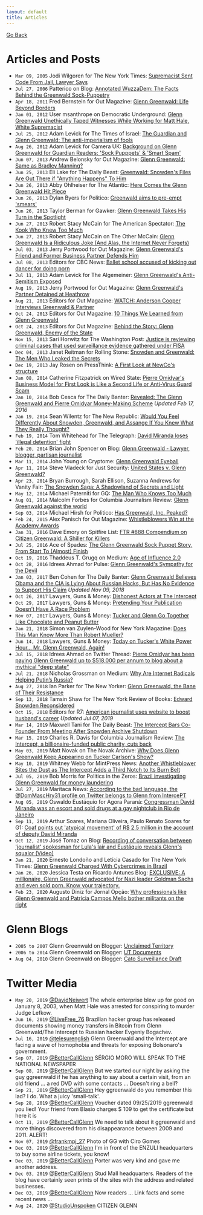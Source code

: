 ```yaml
---
layout: default
title: Articles
---
```


[Go Back](index.md)

# Articles and Posts

- ``Mar 09, 2005`` Jodi Wilgoren for The New York Times: [Supremacist Sent Code From Jail, Lawyer Says](https://www.nytimes.com/2005/03/09/us/supremacist-sent-code-from-jail-lawyer-says.html)
- ``Jul 27, 2006`` Patterico on Blog: [Annotated WuzzaDem: The Facts Behind the Greenwald Sock-Puppetry](http://patterico.com/2006/07/27/annotated-wuzzadem-the-facts-behind-the-greenwald-sock-puppetry/)
- ``Apr 18, 2011`` Fred Bernstein for Out Magazine: [Glenn Greenwald: Life Beyond Borders](https://www.out.com/news-commentary/2011/04/18/glenn-greenwald-life-beyond-borders)
- ``Jan 01, 2012`` User msanthrope on Democratic Underground: [Glenn Greenwald Unethically Taped Witnesses While Working for Matt Hale, White Supremacist](https://upload.democraticunderground.com/1002101211)
- ``Jul 25, 2012`` Adam Levick for The Times of Israel: [The Guardian and Glenn Greenwald: The anti-imperialism of fools](https://blogs.timesofisrael.com/the-guardian-and-glenn-greenwald-the-anti-imperialism-of-fools/)
- ``Aug 26, 2012`` Adam Levick for Camera UK: [Background on Glenn Greenwald for Guardian Readers: 'Sock Pupppets' & 'Smart Spam'](https://camera-uk.org/2012/08/26/background-on-glenn-greenwald-for-guardian-readers-sock-puppets-smart-spam/)
- ``Jun 07, 2013`` Andrew Belonsky for Out Magazine: [Glenn Greenwald: Same as Bradley Manning?](https://www.out.com/entertainment/popnography/2013/06/07/glenn-greenwald-whistleblower-bradley-manning)
- ``Jun 25, 2013`` Eli Lake for The Daily Beast: [Greenwald: Snowden's Files Are Out There if "Anything Happens" To Him](https://www.thedailybeast.com/greenwald-snowdens-files-are-out-there-if-anything-happens-to-him)
- ``Jun 26, 2013`` Abby Ohlheiser for The Atlantic: [Here Comes the Glenn Greenwald Hit Piece](https://www.theatlantic.com/national/archive/2013/06/here-comes-glenn-greenwald-hit-piece/313861/)
- ``Jun 26, 2013`` Dylan Byers for Politico: [Greenwald aims to pre-empt 'smears'](https://www.politico.com/blogs/media/2013/06/greenwald-aims-to-pre-empt-smears-167191)
- ``Jun 26, 2013`` Taylor Berman for Gawker: [Glenn Greenwald Takes His Turn in the Spotlight](https://gawker.com/glenn-greenwald-takes-his-turn-in-the-spotlight-593163038)
- ``Jun 27, 2013`` Robert Stacy McCain for The American Spectator: [The Kook Who Knew Too Much](https://spectator.org/55331_kook-who-knew-too-much/)
- ``Jun 27, 2013`` Robert Stacy McCain on The Other McCain: [Glenn Greenwald Is a Ridiculous Joke (And Alas, the Internet Never Forgets)](https://theothermccain.com/2013/06/27/glenn-greenwald-is-a-ridiculous-joke-and-alas-the-internet-never-forgets/)
- ``Jul 03, 2013`` Jerry Portwood for Out Magazine: [Glenn Greenwald's Friend and Former Business Partner Defends Him](https://www.out.com/entertainment/popnography/2013/07/03/glenn-greenwald-former-lover-porn-jake-jaxson-jason-buchtel)
- ``Jul 08, 2013`` Editors for CBC News: [Ballet school accused of kicking out dancer for doing porn](https://www.cbc.ca/news/canada/manitoba/ballet-school-accused-of-kicking-out-dancer-for-doing-porn-1.1329099)
- ``Jul 11, 2013`` Adam Levick for The Algemeiner: [Glenn Greenwald's Anti-Semitism Exposed](https://www.algemeiner.com/2013/07/11/glenn-greenwalds-anti-semitism-exposed/)
- ``Aug 19, 2013`` Jerry Portwood for Out Magazine: [Glenn Greenwald's Partner Detained at Heathrow](https://www.out.com/news-opinion/2013/08/19/glenn-greenwalds-partner-detained-heathrow)
- ``Aug 21, 2013`` Editors for Out Magazine: [WATCH: Anderson Cooper Interviews Greenwald & Partner](https://www.out.com/entertainment/popnography/2013/08/21/watch-anderson-cooper-interviews-glenn-greenwald-david-miranda)
- ``Oct 24, 2013`` Editors for Out Magazine: [10 Things We Learned from Glenn Greenwald](https://www.out.com/glenn-greenwald/2013/10/24/10-things-we-learned-glenn-greenwald)
- ``Oct 24, 2013`` Editors for Out Magazine: [Behind the Story: Glenn Greenwald, Enemy of the State](https://www.out.com/news-opinion/2013/10/24/behind-story-glenn-greenwald-enemy-state)
- ``Nov 15, 2013`` Sari Horwitz for The Washington Post: [Justice is reviewing criminal cases that used surveillance evidence gathered under FISA](https://www.washingtonpost.com/world/national-security/justice-reviewing-criminal-cases-that-used-evidence-gathered-under-fisa-act/2013/11/15/0aea6420-4e0d-11e3-9890-a1e0997fb0c0_story.html)
- ``Dec 04, 2013`` Janet Reitman for Rolling Stone: [Snowden and Greenwald: The Men Who Leaked the Secrets](https://www.rollingstone.com/culture/culture-news/snowden-and-greenwald-the-men-who-leaked-the-secrets-104970/?print=true)
- ``Dec 19, 2013`` Jay Rosen on PressThink: [A First Look at NewCo's structure](https://pressthink.org/2013/12/a-first-look-at-newcos-structure/)
- ``Jan 08, 2014`` Catherine Fitzpatrick on Wired State: [Pierre Omidyar's Business Model for First Look is Like a Second Life or Anti-Virus Guard Scam](https://3dblogger.typepad.com/wired_state/2014/01/pierre-omidyars-business-model-for-first-look-is-like-a-second-life-or-anti-virus-guard-scam.html)
- ``Jan 10, 2014`` Bob Cesca for The Daily Banter: [Revealed: The Glenn Greenwald and Pierre Omidyar Money-Making Scheme](https://thedailybanter.com/2014/01/revealed-the-glenn-greenwald-and-pierre-omidyar-money-making-scheme/) _Updated Feb 17, 2016_
- ``Jan 19, 2014`` Sean Wilentz for The New Republic: [Would You Feel Differently About Snowden, Greenwald, and Assange If You Knew What They Really Thought?](https://newrepublic.com/article/116253/edward-snowden-glenn-greenwald-julian-assange-what-they-believe)
- ``Feb 19, 2014`` Tom Whitehead for The Telegraph: [David Miranda loses 'illegal detention' fight](https://www.telegraph.co.uk/news/uknews/terrorism-in-the-uk/10648338/David-Miranda-loses-illegal-detention-fight.html)
- ``Feb 20, 2014`` Brian John Spencer on Blog: [Glenn Greenwald - Lawyer, blogger, partisan journalist](http://brianjohnspencer.blogspot.com/2014/02/glenn-greenwald-lawyer-blogger-partisan.html)
- ``Mar 11, 2014`` John Young on Cryptome: [Glenn Greenwald Eyeball](https://cryptome.org/2014-info/glenn-greenwald/glenn-greenwald.htm)
- ``Apr 11, 2014`` Steve Vladeck for Just Security: [United States v. Glenn Greenwald?](https://www.justsecurity.org/9299/united-states-v-glenn-greenwald/)
- ``Apr 23, 2014`` Bryan Burrough, Sarah Ellison, Suzanna Andrews for Vanity Fair: [The Snowden Saga: A Shadowland of Secrets and Light](https://www.vanityfair.com/news/politics/2014/05/edward-snowden-politics-interview)
- ``May 12, 2014`` Michael Paterniti for GQ: [The Man Who Knows Too Much](https://www.gq.com/story/glenn-greenwald-edward-snowden-no-place-to-hide)
- ``Aug 01, 2014`` Malcolm Forbes for Columbia Journalism Review: [Glenn Greenwald against the world](https://archives.cjr.org/critical_eye/glenn_greenwald_against_the_wo.php)
- ``Sep 03, 2014`` Michael Hirsh for Politico: [Has Greenwald, Inc. Peaked?](https://www.politico.com/magazine/story/2014/09/glenn-greenwald-inc-peaked-110576)
- ``Feb 24, 2015`` Alex Panisch for Out Magazine: [Whistleblowers Win at the Academy Awards](https://www.out.com/popnography/2015/2/24/why-whistleblowers-winning-academy-awards-matters)
- ``Jan 31, 2016`` Dave Emory on Spitfire List: [FTR #888 Compendium on Citizen Greenwald: A Shiller for Killers](http://spitfirelist.com/for-the-record/ftr-888-compendium-on-citizen-greenwald-a-shiller-for-killers/)
- ``Jul 25, 2016`` Ace of Spades: [The Glenn Greenwald Sock Puppet Story, From Start To (Almost) Finish](http://ace.mu.nu/archives/187585.php)
- ``Oct 19, 2016`` Thaddeus T. Grugq on Medium: [Age of Influence 2.0](https://medium.com/@thegrugq/agent-of-influence-2-0-e1f20bed4aec)
- ``Oct 28, 2016`` Idrees Ahmad for Pulse: [Glenn Greenwald's Sympathy for the Devil](https://pulsemedia.org/2016/10/28/sympathy-for-the-devil-exorcising-greenwald-and-assad/)
- ``Jan 03, 2017`` Ben Cohen for The Daily Banter: [Glenn Greenwald Believes Obama and the CIA is Lying About Russian Hacks, But Has No Evidence to Support His Claim](https://thedailybanter.com/2017/01/03/glenn-greenwald-obama-russian-hacks/) _Updated Nov 09, 2018_
- ``Oct 26, 2017`` Lawyers, Guns & Money: [Dishonest Actors at The Intercept](https://www.lawyersgunsmoneyblog.com/2017/10/dishonest-actors-intercept)
- ``Oct 29, 2017`` Lawyers, Guns & Money: [Pretending Your Publication Doesn’t Have A Race Problem](https://www.lawyersgunsmoneyblog.com/2017/10/intercept-the-root-fight)
- ``Nov 07, 2017`` Lawyers, Guns & Money: [Tucker and Glenn Go Together Like Chocolate and Peanut Butter](https://www.lawyersgunsmoneyblog.com/2017/11/tucker-glenn-go-together-like-chocolate-peanut-butter)
- ``Jan 21, 2018`` Simon van Zuylen-Wood for New York Magazine: [Does This Man Know More Than Robert Mueller?](https://nymag.com/intelligencer/2018/01/glenn-greenwald-russia-investigation.html)
- ``Jun 14, 2018`` Lawyers, Guns & Money: [Today on Tucker's White Power Hour… Mr. Glenn Greenwald, Again!](https://www.lawyersgunsmoneyblog.com/2018/06/today-tuckers-white-power-hour-mr-glenn-greenwald)
- ``Jul 15, 2018`` Idrees Ahmad on Twitter Thread: [Pierre Omidyar has been paying Glenn Greenwald up to $518,000 per annum to blog about a mythical "deep state"](https://threadreaderapp.com/thread/1018533571689099265.html)
- ``Jul 21, 2018`` Nicholas Grossman on Medium: [Why Are Internet Radicals Helping Putin’s Russia?](https://arcdigital.media/why-are-internet-radicals-helping-putins-russia-6ff2978b172e)
- ``Aug 27, 2018`` Ian Parker for The New Yorker: [Glenn Greenwald, the Bane of Their Resistance](https://www.newyorker.com/magazine/2018/09/03/glenn-greenwald-the-bane-of-their-resistance)
- ``Sep 13, 2018`` Tamsin Shaw for The New York Review of Books: [Edward Snowden Reconsidered](https://www.nybooks.com/daily/2018/09/13/edward-snowden-reconsidered/)
- ``Oct 15, 2018`` Editors for R7: [American journalist uses website to boost husband's career](https://noticias.r7.com/eleicoes-2018/jornalista-americano-usa-site-para-alavancar-carreira-do-marido-09072019) _Updated Jul 07, 2019_
- ``Mar 14, 2019`` Maxwell Tani for The Daily Beast: [The Intercept Bars Co-Founder From Meeting After Snowden Archive Shutdown](https://www.thedailybeast.com/laura-poitras-co-founder-of-the-intercept-barred-from-company-meeting-after-snowden-archive-shutdown)
- ``Mar 15, 2019`` Charles R. Davis for Columbia Journalism Review: [The Intercept, a billionaire-funded public charity, cuts back](https://www.cjr.org/business_of_news/layoffs-the-intercept.php)
- ``May 03, 2019`` Matt Novak on The Novak Archive: [Why Does Glenn Greenwald Keep Appearing on Tucker Carlson's Show?](https://www.novakarchive.com/foias/2019/4/20/why-does-glenn-greenwald-keep-going-on-tucker-carlsons-show)
- ``May 10, 2019`` Whitney Webb for MintPress News: [Another Whistleblower Bites the Dust as The Intercept Adds a Third Notch to Its Burn Belt](https://www.mintpressnews.com/daniel-hale-another-whistleblower-bites-the-dust-as-the-intercept-adds-a-third-notch-to-its-burn-belt/258386/)
- ``Jul 05, 2019`` Bob Morris for Politics in the Zeros: [Brazil investigating Glenn Greenwald for money laundering](https://polizeros.com/2019/07/05/brazil-investigating-glenn-greenwald-for-money-laundering/)
- ``Jul 27, 2019`` Maritaca News: [According to the bad language, the @DomMascHry31 profile on Twitter belongs to Glenn from IntercePT](https://maritaca-news.blogspot.com/2019/07/segundo-as-mas-linguas-o-perfil.html)
- ``Aug 05, 2019`` Oswaldo Eustáquio for Agora Paraná: [Congressman David Miranda was an escort and sold drugs at a gay nightclub in Rio de Janeiro](https://web.archive.org/web/20191210044025/http://www.agoraparana.com.br/noticia/deputado-david-miranda-era-garoto-de-programa-e-vendia-drogas-em-boate-gay-no-rio-de-janeiro)
- ``Sep 11, 2019`` Arthur Soares, Mariana Oliveira, Paulo Renato Soares for G1: [Coaf points out 'atypical movement' of R$ 2.5 million in the account of deputy David Miranda](https://g1.globo.com/rj/rio-de-janeiro/noticia/2019/09/11/coaf-aponta-movimentacao-atipica-de-r-25-milhoes-em-conta-do-deputado-federal-david-miranda.ghtml)
- ``Oct 12, 2019`` José Tomaz on Blog: [Recording of conversation between 'journalist' spokesman for Lula's lair and Eustáquio reveals Glenn's squalor (Video)](https://rota2014.blogspot.com/2019/10/gravacao-de-conversa-entre-jornalistas.html)
- ``Jan 21, 2020`` Ernesto Londoño and Letícia Casado for The New York Times: [Glenn Greenwald Charged With Cybercrimes in Brazil](https://www.nytimes.com/2020/01/21/world/americas/glenn-greenwald-brazil-cybercrimes.html)
- ``Jan 26, 2020`` Jessica Testa on Ricardo Antunes Blog: [EXCLUSIVE: A millionaire, Glenn Greenwald advocated for Nazi leader Goldman Sachs and even sold porn. Know your trajectory.](https://ricardoantunes.com.br/exclusivo-milionario-glenn-greenwald-advogou-para-lider-nazista-goldman-sachs-e-vendeu-ate-filme-porno-conheca-sua-trajetoria/)
- ``Feb 23, 2020`` Augusto Diniz for Jornal Opção: [Why professionals like Glenn Greenwald and Patrícia Campos Mello bother militants on the right](https://www.jornalopcao.com.br/colunas-e-blogs/conexao/por-que-profissionais-como-glenn-greenwald-e-patricia-campos-mello-incomodam-tanto-militantes-da-direita-237490/)

# Glenn Blogs

- ``2005 to 2007`` Glenn Greenwald on Blogger: [Unclaimed Territory](http://glenngreenwald.blogspot.com/)
- ``2006 to 2014`` Glenn Greenwald on Blogger: [UT Documents](http://utdocuments.blogspot.com/)
- ``Aug 04, 2010`` Glenn Greenwald on Blogger: [Cato Surveillance Draft](http://surveillancedraft.blogspot.com/)

# Twitter Media

- ``May 20, 2019`` [@DavidNeiwert](https://twitter.com/DavidNeiwert/status/1130553596091613184) The whole enterprise blew up for good on January 8, 2003, when Matt Hale was arrested for conspiring to murder Judge Lefkow.
- ``Jun 16, 2019`` [@LiveFree_76](https://twitter.com/LiveFree_76/status/1140463115966046208) Brazilian hacker group has released documents showing money transfers in Bitcoin from Glenn Greenwald/The Intercept to Russian hacker Evgeniy Bogachev.
- ``Jul 16, 2019`` [@telesurenglish](https://twitter.com/telesurenglish/status/1151144461738446848) Glenn Greenwald and the Intercept are facing a wave of homophobia and threats for exposing Bolsonaro's government.
- ``Sep 07, 2019`` [@BetterCallGlenn](https://twitter.com/BetterCallGlenn/status/1170428093451968515) SÉRGIO MORO WILL SPEAK TO THE NATIONAL NEWSPAPER
- ``Sep 08, 2019`` [@BetterCallGlenn](https://twitter.com/BetterCallGlenn/status/1170885067654258688) But we started our night by asking the guy ggreenwald if he has anything to say about a certain visit, from an old friend ... a red DVD with some contacts ... Doesn't ring a bell?
- ``Sep 21, 2019`` [@BetterCallGlenn](https://twitter.com/BetterCallGlenn/status/1175614711095812096) Hey ggreenwald do you remember this lad? I do. What a juicy 'small-talk'.
- ``Sep 28, 2019`` [@BetterCallGlenn](https://twitter.com/BetterCallGlenn/status/1178082160579895296) Voucher dated 09/25/2019 ggreenwald you lied! Your friend from Blasio charges $ 109 to get the certificate but here it is
- ``Oct 11, 2019`` [@BetterCallGlenn](https://twitter.com/BetterCallGlenn/status/1182697773445066758) We need to talk about it ggreenwald and more things discovered from his disappearance between 2009 and 2011. ALERT!
- ``Nov 07, 2019`` [@frankmpj_27](https://twitter.com/frankmpj_27/status/1192527387340288001) Photo of GG with Ciro Gomes
- ``Dec 03, 2019`` [@BetterCallGlenn](https://twitter.com/BetterCallGlenn/status/1201899823416381440) I'm in front of the ENZULI headquarters to buy some airline tickets, you know!
- ``Dec 03, 2019`` [@BetterCallGlenn](https://twitter.com/BetterCallGlenn/status/1201900921367740416) Porter was very kind and gave me another address.
- ``Dec 03, 2019`` [@BetterCallGlenn](https://twitter.com/BetterCallGlenn/status/1201923240131739654) Stud Mall headquarters. Readers of the blog have certainly seen prints of the sites with the address and related businesses.
- ``Dec 03, 2019`` [@BetterCallGlenn](https://twitter.com/BetterCallGlenn/status/1201923855360647168) Now readers ... Link facts and some recent news ...
- ``Aug 24, 2020`` [@StudioUnspoken](https://twitter.com/StudioUnspoken/status/1297933764643811328) CITIZEN GLENN
